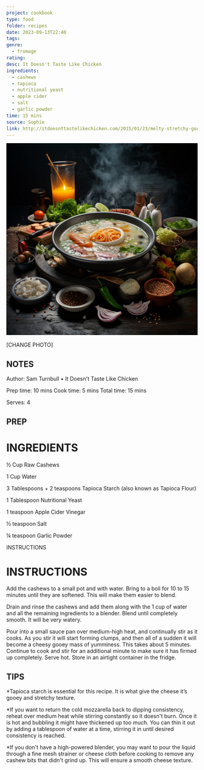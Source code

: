 ```yaml
---
project: cookbook
type: food
folder: recipes
date: 2023-09-13T22:40
tags: 
genre:
  - fromage
rating: 
desc: It Doesn't Taste Like Chicken
ingredients:
  - cashews
  - tapioca
  - nutritional yeast
  - apple cider
  - salt
  - garlic powder
time: 15 mins
source: Sophie
link: http://itdoesnttastelikechicken.com/2015/01/23/melty-stretchy-gooey-vegan-mozarella/
---
```


![IMAGE](_default.png)


[CHANGE PHOTO]


## NOTES

Author: Sam Turnbull • It Doesn't Taste Like Chicken

Prep time: 10 mins Cook time: 5 mins Total time: 15 mins

Serves: 4


## PREP


# INGREDIENTS

½ Cup Raw Cashews

1 Cup Water

3 Tablespoons + 2 teaspoons Tapioca Starch (also known as Tapioca Flour)

1 Tablespoon Nutritional Yeast

1 teaspoon Apple Cider Vinegar

½ teaspoon Salt

¼ teaspoon Garlic Powder

INSTRUCTIONS



# INSTRUCTIONS

Add the cashews to a small pot and with water. Bring to a boil for 10 to 15 minutes until they are softened. This will make them easier to blend.

Drain and rinse the cashews and add them along with the 1 cup of water and all the remaining ingredients to a blender. Blend until completely smooth. It will be very watery.

Pour into a small sauce pan over medium-high heat, and continually stir as it cooks. As you stir it will start forming clumps, and then all of a sudden it will become a cheesy gooey mass of yumminess. This takes about 5 minutes. Continue to cook and stir for an additional minute to make sure it has firmed up completely. Serve hot. Store in an airtight container in the fridge.



## TIPS

*Tapioca starch is essential for this recipe. It is what give the cheese it’s gooey and stretchy texture. 

*If you want to return the cold mozzarella back to dipping consistency, reheat over medium heat while stirring constantly so it doesn't burn. Once it is hot and bubbling it might have thickened up too much. You can thin it out by adding a tablespoon of water at a time, stirring it in until desired consistency is reached.

*If you don't have a high-powered blender, you may want to pour the liquid through a fine mesh strainer or cheese cloth before cooking to remove any cashew bits that didn't grind up. This will ensure a smooth cheese texture.




